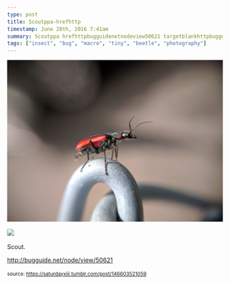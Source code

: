 ```yaml
---
type: post
title: Scoutppa-hrefhttp
timestamp: June 28th, 2016 7:41am
summary: Scoutppa hrefhttpbugguidenetnodeview50621 targetblankhttpbugguidenetnodeview50621abrp 
tags: ["insect", "bug", "macro", "tiny", "beetle", "photography"]
---
```

<p>
                               <img src="../media/146603521059_1.jpg"/>
                           </p>
                                                                                                                           <p>
                               <img src="../media/146603521059_2.jpg"/>
                           </p>
                                                                                                                      <div class="caption"><p>Scout.</p><p><a href="http://bugguide.net/node/view/50621" target="_blank">http://bugguide.net/node/view/50621</a><br/></p> </div>
                                    
                
                
                
                
                                
<small>source: https://saturdayxiii.tumblr.com/post/146603521059</small>